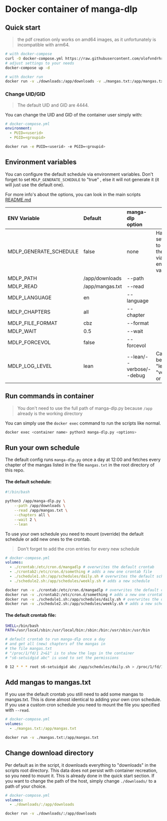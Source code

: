 # Docker container of manga-dlp

## Quick start

> the pdf creation only works on amd64 images, as it unfortunately is incompatible with arm64.

```sh
# with docker-compose
curl -O docker-compose.yml https://raw.githubusercontent.com/olofvndrhr/manga-dlp/master/docker/docker-compose.yml
# adjust settings to your needs
docker-compose up -d

# with docker run
docker run -v ./downloads:/app/downloads -v ./mangas.txt:/app/mangas.txt olofvndrhr/manga-dlp
```

### Change UID/GID

> The default UID and GID are 4444.

You can change the UID and GID of the container user simply with:

```yml
# docker-compose.yml
environment:
  - PUID=<userid>
  - PGID=<groupid>
```

```sh
docker run -e PUID=<userid> -e PGID=<groupid>
```

## Environment variables

You can configure the default schedule via environment variables. Don't forget to set `MDLP_GENERATE_SCHEDULE` to "true"
, else
it will not generate it (it will just use the default one).

For more info's about the options, you can look in the main scripts [README.md](../README.md)

| ENV Variable           | Default         | manga-dlp option         | Info                                                                     |
|:-----------------------|:----------------|:-------------------------|--------------------------------------------------------------------------|
| MDLP_GENERATE_SCHEDULE | false           | none                     | Has to be set to "true" to generate the config via environment variables |
| MDLP_PATH              | /app/downloads  | --path                   |                                                                          |
| MDLP_READ              | /app/mangas.txt | --read                   |                                                                          |
| MDLP_LANGUAGE          | en              | --language               |                                                                          |
| MDLP_CHAPTERS          | all             | --chapter                |                                                                          |
| MDLP_FILE_FORMAT       | cbz             | --format                 |                                                                          |
| MDLP_WAIT              | 0.5             | --wait                   |                                                                          |
| MDLP_FORCEVOL          | false           | --forcevol               |                                                                          |
| MDLP_LOG_LEVEL         | lean            | --lean/--verbose/--debug | Can either be set to: "lean", "verbose" or "debug"                       |

## Run commands in container

> You don't need to use the full path of manga-dlp.py because `/app` already is the working directory

You can simply use the `docker exec` command to run the scripts like normal.

```sh
docker exec <container name> python3 manga-dlp.py <options>
```

## Run your own schedule

The default config runs `manga-dlp.py` once a day at 12:00 and fetches every chapter of the mangas listed in the file
`mangas.txt` in the root directory of this repo.

#### The default schedule:

```sh
#!/bin/bash

python3 /app/manga-dlp.py \
    --path /app/downloads \
    --read /app/mangas.txt \
    --chapters all \
    --wait 2 \
    --lean
```

To use your own schedule you need to mount (override) the default schedule or add new ones to the crontab.

> Don't forget to add the cron entries for every new schedule

```yml
# docker-compose.yml
volumes:
  - ./crontab:/etc/cron.d/mangadlp # overwrites the default crontab
  - ./crontab2:/etc/cron.d/something # adds a new one crontab file
  - ./schedule1.sh:/app/schedules/daily.sh # overwrites the default schedule
  - ./schedule2.sh:/app/schedules/weekly.sh # adds a new schedule
```

```sh
docker run -v ./crontab:/etc/cron.d/mangadlp # overwrites the default crontab
docker run -v ./crontab2:/etc/cron.d/something # adds a new one crontab file
docker run -v ./schedule1.sh:/app/schedules/daily.sh # overwrites the default schedule
docker run -v ./schedule2.sh:/app/schedules/weekly.sh # adds a new schedule
```

#### The default crontab file:

```sh
SHELL=/bin/bash
PATH=/usr/local/sbin:/usr/local/bin:/sbin:/bin:/usr/sbin:/usr/bin

# default crontab to run manga-dlp once a day
# and get all (new) chapters of the mangas in
# the file mangas.txt
# "/proc/1/fd/1 2>&1" is to show the logs in the container
# "s6-setuidgid abc" is used to set the permissions

0 12 * * * root s6-setuidgid abc /app/schedules/daily.sh > /proc/1/fd/1 2>&1
```

## Add mangas to mangas.txt

If you use the default crontab you still need to add some mangas to mangas.txt. This is done almost identical to adding
your own cron schedule. If you use a custom cron schedule you need to mount the file you specified with `--read`.

```yml
# docker-compose.yml
volumes:
  - ./mangas.txt:/app/mangas.txt
```

```sh
docker run -v ./mangas.txt:/app/mangas.txt
```

## Change download directory

Per default as in the script, it downloads everything to "downloads" in the scripts root directory. This data does not
persist with container recreation, so you need to mount it. This is already done in the quick start section. If you want
to change the path of the host, simply change `./downloads/` to a path of your choice.

```yml
# docker-compose.yml
volumes:
  - ./downloads/:/app/downloads
```

```sh
docker run -v ./downloads/:/app/downloads
```

